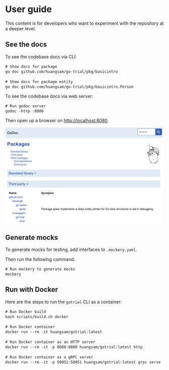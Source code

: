 # User guide

This content is for developers who want to experiment with the repository at
a deeper level.

## See the docs

To see the codebase docs via CLI:

```shell
# Show docs for package
go doc github.com/huangsam/go-trial/pkg/basicintro

# Show docs for package entity
go doc github.com/huangsam/go-trial/pkg/basicintro.Person
```

To see the codebase docs via web server:

```shell
# Run godoc server
godoc -http :8080
```

Then open up a browser on <http://localhost:8080>.

<img src="images/godoc-server.png" alt="Godoc server" width="500px" />

## Generate mocks

To generate mocks for testing, add interfaces to `.mockery.yaml`.

Then run the following command:

```shell
# Run mockery to generate mocks
mockery
```

## Run with Docker

Here are the steps to run the `gotrial` CLI as a container:

```shell
# Run Docker build
bash scripts/build.sh docker

# Run Docker container
docker run --rm -it huangsam/gotrial:latest

# Run Docker container as an HTTP server
docker run --rm -it -p 8080:8080 huangsam/gotrial:latest http

# Run Docker container as a gRPC server
docker run --rm -it -p 50051:50051 huangsam/gotrial:latest grpc serve
```
